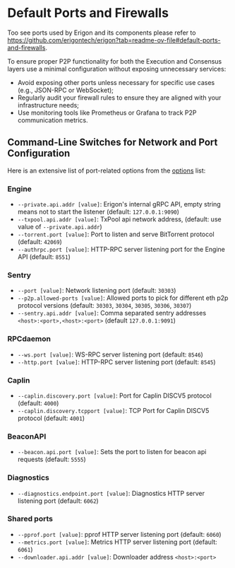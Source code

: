 # Default Ports and Firewalls

Too see ports used by Erigon and its components please refer to <https://github.com/erigontech/erigon?tab=readme-ov-file#default-ports-and-firewalls>.

To ensure proper P2P functionality for both the Execution and Consensus layers use a minimal configuration without exposing unnecessary services:

- Avoid exposing other ports unless necessary for specific use cases (e.g., JSON-RPC or WebSocket);
- Regularly audit your firewall rules to ensure they are aligned with your infrastructure needs;
- Use monitoring tools like Prometheus or Grafana to track P2P communication metrics.

## Command-Line Switches for Network and Port Configuration

Here is an extensive list of port-related options from the [options](../advanced/options.md) list:

### Engine

- `--private.api.addr [value]`: Erigon's internal gRPC API, empty string means not to start the listener (default: ```127.0.0.1:9090```)
- `--txpool.api.addr [value]`: TxPool api network address, (default: use value of `--private.api.addr`)
- `--torrent.port [value]`: Port to listen and serve BitTorrent protocol (default: `42069`)
- `--authrpc.port [value]`: HTTP-RPC server listening port for the Engine API (default: `8551`)

### Sentry

- `--port [value]`: Network listening port (default: `30303`)
- `--p2p.allowed-ports [value]`: Allowed ports to pick for different eth p2p protocol versions (default: `30303`, `30304`, `30305`, `30306`, `30307`)
- `--sentry.api.addr [value]`:  Comma separated sentry addresses ```<host>:<port>,<host>:<port>``` (default ```127.0.0.1:9091```)

### RPCdaemon

- `--ws.port [value]`: WS-RPC server listening port (default: `8546`)
- `--http.port [value]`: HTTP-RPC server listening port (default: `8545`)

### Caplin

- `--caplin.discovery.port [value]`: Port for Caplin DISCV5 protocol (default: `4000`)
- `--caplin.discovery.tcpport [value]`: TCP Port for Caplin DISCV5 protocol (default: `4001`)

### BeaconAPI

- `--beacon.api.port [value]`: Sets the port to listen for beacon api requests (default: `5555`)

### Diagnostics

- `--diagnostics.endpoint.port [value]`: Diagnostics HTTP server listening port (default: `6062`)

### Shared ports

- `--pprof.port [value]`: pprof HTTP server listening port (default: `6060`)
- `--metrics.port [value]`: Metrics HTTP server listening port (default: `6061`)
- `--downloader.api.addr [value]`: Downloader address ```<host>:<port>```






